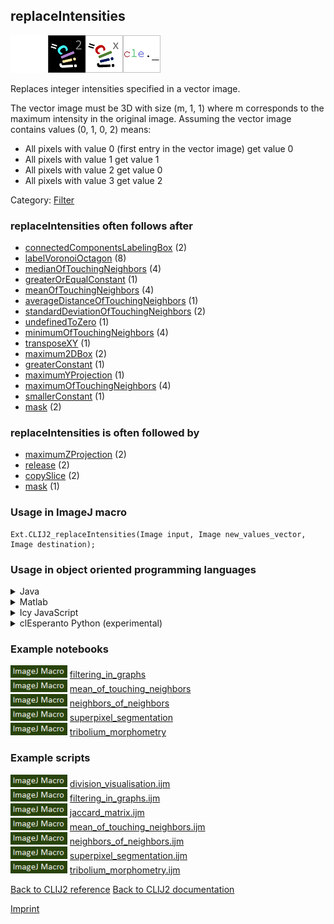 ## replaceIntensities
<img src="images/mini_empty_logo.png"/><img src="images/mini_clij2_logo.png"/><img src="images/mini_clijx_logo.png"/><img src="images/mini_cle_logo.png"/>

Replaces integer intensities specified in a vector image. 

The vector image must be 3D with size (m, 1, 1) where m corresponds to the maximum intensity in the original image. Assuming the vector image contains values (0, 1, 0, 2) means: 
 * All pixels with value 0 (first entry in the vector image) get value 0
 * All pixels with value 1 get value 1
 * All pixels with value 2 get value 0
 * All pixels with value 3 get value 2


Category: [Filter](https://clij.github.io/clij2-docs/reference__filter)

### replaceIntensities often follows after
* <a href="reference_connectedComponentsLabelingBox">connectedComponentsLabelingBox</a> (2)
* <a href="reference_labelVoronoiOctagon">labelVoronoiOctagon</a> (8)
* <a href="reference_medianOfTouchingNeighbors">medianOfTouchingNeighbors</a> (4)
* <a href="reference_greaterOrEqualConstant">greaterOrEqualConstant</a> (1)
* <a href="reference_meanOfTouchingNeighbors">meanOfTouchingNeighbors</a> (4)
* <a href="reference_averageDistanceOfTouchingNeighbors">averageDistanceOfTouchingNeighbors</a> (1)
* <a href="reference_standardDeviationOfTouchingNeighbors">standardDeviationOfTouchingNeighbors</a> (2)
* <a href="reference_undefinedToZero">undefinedToZero</a> (1)
* <a href="reference_minimumOfTouchingNeighbors">minimumOfTouchingNeighbors</a> (4)
* <a href="reference_transposeXY">transposeXY</a> (1)
* <a href="reference_maximum2DBox">maximum2DBox</a> (2)
* <a href="reference_greaterConstant">greaterConstant</a> (1)
* <a href="reference_maximumYProjection">maximumYProjection</a> (1)
* <a href="reference_maximumOfTouchingNeighbors">maximumOfTouchingNeighbors</a> (4)
* <a href="reference_smallerConstant">smallerConstant</a> (1)
* <a href="reference_mask">mask</a> (2)


### replaceIntensities is often followed by
* <a href="reference_maximumZProjection">maximumZProjection</a> (2)
* <a href="reference_release">release</a> (2)
* <a href="reference_copySlice">copySlice</a> (2)
* <a href="reference_mask">mask</a> (1)


### Usage in ImageJ macro
```
Ext.CLIJ2_replaceIntensities(Image input, Image new_values_vector, Image destination);
```


### Usage in object oriented programming languages



<details>

<summary>
Java
</summary>
<pre class="highlight">// init CLIJ and GPU
import net.haesleinhuepf.clij2.CLIJ2;
import net.haesleinhuepf.clij.clearcl.ClearCLBuffer;
CLIJ2 clij2 = CLIJ2.getInstance();

// get input parameters
ClearCLBuffer input = clij2.push(inputImagePlus);
ClearCLBuffer new_values_vector = clij2.push(new_values_vectorImagePlus);
destination = clij2.create(input);
</pre>

<pre class="highlight">
// Execute operation on GPU
clij2.replaceIntensities(input, new_values_vector, destination);
</pre>

<pre class="highlight">
// show result
destinationImagePlus = clij2.pull(destination);
destinationImagePlus.show();

// cleanup memory on GPU
clij2.release(input);
clij2.release(new_values_vector);
clij2.release(destination);
</pre>

</details>



<details>

<summary>
Matlab
</summary>
<pre class="highlight">% init CLIJ and GPU
clij2 = init_clatlab();

% get input parameters
input = clij2.pushMat(input_matrix);
new_values_vector = clij2.pushMat(new_values_vector_matrix);
destination = clij2.create(input);
</pre>

<pre class="highlight">
% Execute operation on GPU
clij2.replaceIntensities(input, new_values_vector, destination);
</pre>

<pre class="highlight">
% show result
destination = clij2.pullMat(destination)

% cleanup memory on GPU
clij2.release(input);
clij2.release(new_values_vector);
clij2.release(destination);
</pre>

</details>



<details>

<summary>
Icy JavaScript
</summary>
<pre class="highlight">// init CLIJ and GPU
importClass(net.haesleinhuepf.clicy.CLICY);
importClass(Packages.icy.main.Icy);

clij2 = CLICY.getInstance();

// get input parameters
input_sequence = getSequence();
input = clij2.pushSequence(input_sequence);
new_values_vector_sequence = getSequence();
new_values_vector = clij2.pushSequence(new_values_vector_sequence);
destination = clij2.create(input);
</pre>

<pre class="highlight">
// Execute operation on GPU
clij2.replaceIntensities(input, new_values_vector, destination);
</pre>

<pre class="highlight">
// show result
destination_sequence = clij2.pullSequence(destination)
Icy.addSequence(destination_sequence);
// cleanup memory on GPU
clij2.release(input);
clij2.release(new_values_vector);
clij2.release(destination);
</pre>

</details>



<details>

<summary>
clEsperanto Python (experimental)
</summary>
<pre class="highlight">import pyclesperanto_prototype as cle

cle.replace_intensities(input, new_values_vector, destination)

</pre>



</details>





### Example notebooks
<a href="https://clij.github.io/clij2-docs/md/filtering_in_graphs"><img src="images/language_macro.png" height="20"/></a> [filtering_in_graphs](https://clij.github.io/clij2-docs/md/filtering_in_graphs)  
<a href="https://clij.github.io/clij2-docs/md/mean_of_touching_neighbors"><img src="images/language_macro.png" height="20"/></a> [mean_of_touching_neighbors](https://clij.github.io/clij2-docs/md/mean_of_touching_neighbors)  
<a href="https://clij.github.io/clij2-docs/md/neighbors_of_neighbors"><img src="images/language_macro.png" height="20"/></a> [neighbors_of_neighbors](https://clij.github.io/clij2-docs/md/neighbors_of_neighbors)  
<a href="https://clij.github.io/clij2-docs/md/superpixel_segmentation"><img src="images/language_macro.png" height="20"/></a> [superpixel_segmentation](https://clij.github.io/clij2-docs/md/superpixel_segmentation)  
<a href="https://clij.github.io/clij2-docs/md/tribolium_morphometry"><img src="images/language_macro.png" height="20"/></a> [tribolium_morphometry](https://clij.github.io/clij2-docs/md/tribolium_morphometry)  




### Example scripts
<a href="https://github.com/clij/clij2-docs/blob/master/src/main/macro/division_visualisation.ijm"><img src="images/language_macro.png" height="20"/></a> [division_visualisation.ijm](https://github.com/clij/clij2-docs/blob/master/src/main/macro/division_visualisation.ijm)  
<a href="https://github.com/clij/clij2-docs/blob/master/src/main/macro/filtering_in_graphs.ijm"><img src="images/language_macro.png" height="20"/></a> [filtering_in_graphs.ijm](https://github.com/clij/clij2-docs/blob/master/src/main/macro/filtering_in_graphs.ijm)  
<a href="https://github.com/clij/clij2-docs/blob/master/src/main/macro/jaccard_matrix.ijm"><img src="images/language_macro.png" height="20"/></a> [jaccard_matrix.ijm](https://github.com/clij/clij2-docs/blob/master/src/main/macro/jaccard_matrix.ijm)  
<a href="https://github.com/clij/clij2-docs/blob/master/src/main/macro/mean_of_touching_neighbors.ijm"><img src="images/language_macro.png" height="20"/></a> [mean_of_touching_neighbors.ijm](https://github.com/clij/clij2-docs/blob/master/src/main/macro/mean_of_touching_neighbors.ijm)  
<a href="https://github.com/clij/clij2-docs/blob/master/src/main/macro/neighbors_of_neighbors.ijm"><img src="images/language_macro.png" height="20"/></a> [neighbors_of_neighbors.ijm](https://github.com/clij/clij2-docs/blob/master/src/main/macro/neighbors_of_neighbors.ijm)  
<a href="https://github.com/clij/clij2-docs/blob/master/src/main/macro/superpixel_segmentation.ijm"><img src="images/language_macro.png" height="20"/></a> [superpixel_segmentation.ijm](https://github.com/clij/clij2-docs/blob/master/src/main/macro/superpixel_segmentation.ijm)  
<a href="https://github.com/clij/clij2-docs/blob/master/src/main/macro/tribolium_morphometry.ijm"><img src="images/language_macro.png" height="20"/></a> [tribolium_morphometry.ijm](https://github.com/clij/clij2-docs/blob/master/src/main/macro/tribolium_morphometry.ijm)  


[Back to CLIJ2 reference](https://clij.github.io/clij2-docs/reference)
[Back to CLIJ2 documentation](https://clij.github.io/clij2-docs)

[Imprint](https://clij.github.io/imprint)
